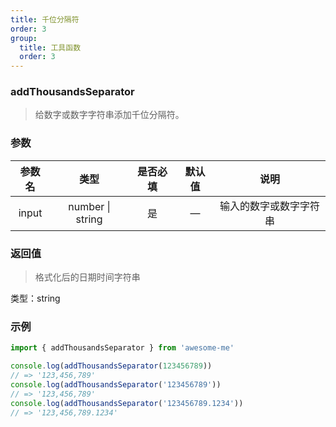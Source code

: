 ```yaml
---
title: 千位分隔符
order: 3
group:
  title: 工具函数
  order: 3
---
```


### addThousandsSeparator

> 给数字或数字字符串添加千位分隔符。

### 参数

| 参数名 |       类型       | 是否必填 | 默认值 |          说明          |
| :----: | :--------------: | :------: | :----: | :--------------------: |
| input  | number \| string |    是    |   —    | 输入的数字或数字字符串 |

### 返回值

> 格式化后的日期时间字符串

类型：string

### 示例

```ts
import { addThousandsSeparator } from 'awesome-me'

console.log(addThousandsSeparator(123456789))
// => '123,456,789'
console.log(addThousandsSeparator('123456789'))
// => '123,456,789'
console.log(addThousandsSeparator('123456789.1234'))
// => '123,456,789.1234'
```
